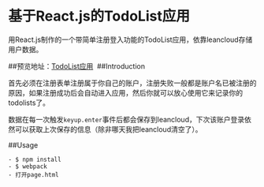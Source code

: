 # 基于React.js的TodoList应用
用React.js制作的一个带简单注册登入功能的TodoList应用，依靠leancloud存储用户数据。

##预览地址：[TodoList应用]() 
##Introduction

首先必须在注册表单注册属于你自己的账户，注册失败一般都是账户名已被注册的原因，如果注册成功后会自动进入应用，然后你就可以放心使用它来记录你的todolists了。

数据在每一次触发`keyup.enter`事件后都会保存到leancloud，下次该账户登录依然可以获取上次保存的信息（除非哪天我把leancloud清空了）。


##Usage

```
- $ npm install
- $ webpack
- 打开page.html
```

